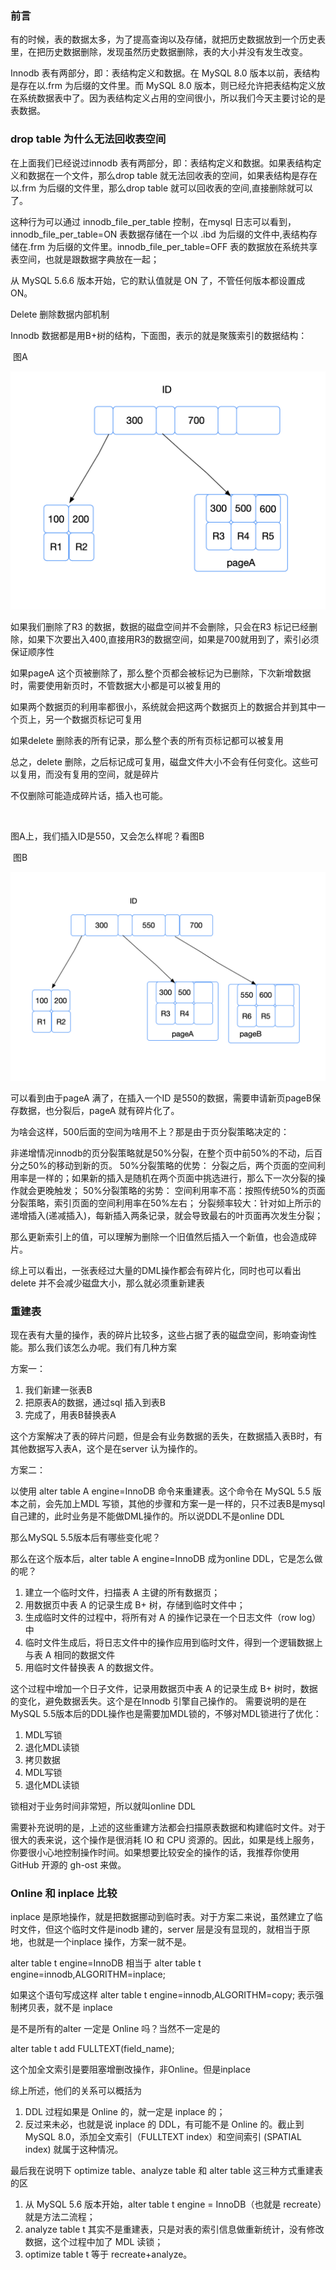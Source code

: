 ### 前言

有的时候，表的数据太多，为了提高查询以及存储，就把历史数据放到一个历史表里，在把历史数据删除，发现虽然历史数据删除，表的大小并没有发生改变。

Innodb 表有两部分，即：表结构定义和数据。在 MySQL 8.0 版本以前，表结构是存在以.frm 为后缀的文件里。而 MySQL 8.0 版本，则已经允许把表结构定义放在系统数据表中了。因为表结构定义占用的空间很小，所以我们今天主要讨论的是表数据。

### drop table 为什么无法回收表空间

在上面我们已经说过innodb 表有两部分，即：表结构定义和数据。如果表结构定义和数据在一个文件，那么drop table 就无法回收表的空间，如果表结构是存在以.frm 为后缀的文件里，那么drop table 就可以回收表的空间,直接删除就可以了。

这种行为可以通过 innodb_file_per_table 控制，在mysql 日志可以看到， innodb_file_per_table=ON 表数据存储在一个以 .ibd 为后缀的文件中,表结构存储在.frm 为后缀的文件里。innodb_file_per_table=OFF 表的数据放在系统共享表空间，也就是跟数据字典放在一起；

从 MySQL 5.6.6 版本开始，它的默认值就是 ON 了，不管任何版本都设置成ON。

Delete 删除数据内部机制

Innodb 数据都是用B+树的结构，下面图，表示的就是聚簇索引的数据结构：

​												图A

<img src="../images/btree1.png" alt="image-20240310162216630" style="zoom:50%;" />

如果我们删除了R3 的数据，数据的磁盘空间并不会删除，只会在R3 标记已经删除，如果下次要出入400,直接用R3的数据空间，如果是700就用到了，索引必须保证顺序性

如果pageA 这个页被删除了，那么整个页都会被标记为已删除，下次新增数据时，需要使用新页时，不管数据大小都是可以被复用的

如果两个数据页的利用率都很小，系统就会把这两个数据页上的数据合并到其中一个页上，另一个数据页标记可复用

如果delete 删除表的所有记录，那么整个表的所有页标记都可以被复用

总之，delete 删除，之后标记成可复用，磁盘文件大小不会有任何变化。这些可以复用，而没有复用的空间，就是碎片

不仅删除可能造成碎片话，插入也可能。

​								   

图A上，我们插入ID是550，又会怎么样呢？看图B

​										图B

<img src="../images/btree2.png" alt="image-20240310165102127" style="zoom:50%;" />

可以看到由于pageA 满了，在插入一个ID 是550的数据，需要申请新页pageB保存数据，也分裂后，pageA 就有碎片化了。

为啥会这样，500后面的空间为啥用不上？那是由于页分裂策略决定的：

非递增情况innodb的页分裂策略就是50%分裂，在整个页中前50%的不动，后百分之50%的移动到新的页。 50%分裂策略的优势： 分裂之后，两个页面的空间利用率是一样的；如果新的插入是随机在两个页面中挑选进行，那么下一次分裂的操作就会更晚触发； 50%分裂策略的劣势： 空间利用率不高：按照传统50%的页面分裂策略，索引页面的空间利用率在50%左右； 分裂频率较大：针对如上所示的递增插入(递减插入)，每新插入两条记录，就会导致最右的叶页面再次发生分裂；

那么更新索引上的值，可以理解为删除一个旧值然后插入一个新值，也会造成碎片。

综上可以看出，一张表经过大量的DML操作都会有碎片化，同时也可以看出delete 并不会减少磁盘大小，那么就必须重新建表

### 重建表

现在表有大量的操作，表的碎片比较多，这些占据了表的磁盘空间，影响查询性能。那么我们该怎么办呢。我们有几种方案

方案一：

1. 我们新建一张表B
2. 把原表A的数据，通过sql 插入到表B
3. 完成了，用表B替换表A

这个方案解决了表的碎片问题，但是会有业务数据的丢失，在数据插入表B时，有其他数据写入表A，这个是在server 认为操作的。

方案二：

以使用 alter table A engine=InnoDB 命令来重建表。这个命令在 MySQL 5.5 版本之前，会先加上MDL 写锁，其他的步骤和方案一是一样的，只不过表B是mysql 自己建的，此时业务是不能做DML操作的。所以说DDL不是online DDL

那么MySQL 5.5版本后有哪些变化呢？

那么在这个版本后，alter table A engine=InnoDB 成为online DDL，它是怎么做的呢？

1. 建立一个临时文件，扫描表 A 主键的所有数据页；
2. 用数据页中表 A 的记录生成 B+ 树，存储到临时文件中；
3. 生成临时文件的过程中，将所有对 A 的操作记录在一个日志文件（row log）中
4. 临时文件生成后，将日志文件中的操作应用到临时文件，得到一个逻辑数据上与表 A 相同的数据文件
5. 用临时文件替换表 A 的数据文件。

这个过程中增加一个日子文件，记录用数据页中表 A 的记录生成 B+ 树时，数据的变化，避免数据丢失。这个是在Innodb 引擎自己操作的。
需要说明的是在MySQL 5.5版本后的DDL操作也是需要加MDL锁的，不够对MDL锁进行了优化：

1. MDL写锁
2. 退化MDL读锁
3. 拷贝数据
4. MDL写锁
5. 退化MDL读锁

锁相对于业务时间非常短，所以就叫online DDL

需要补充说明的是，上述的这些重建方法都会扫描原表数据和构建临时文件。对于很大的表来说，这个操作是很消耗 IO 和 CPU 资源的。因此，如果是线上服务，你要很小心地控制操作时间。如果想要比较安全的操作的话，我推荐你使用 GitHub 开源的 gh-ost 来做。

### Online 和 inplace 比较

inplace 是原地操作，就是把数据挪动到临时表。对于方案二来说，虽然建立了临时文件，但这个临时文件是inodb 建的，server 层是没有显现的，就相当于原地，也就是一个inplace 操作，方案一就不是。

alter table t engine=InnoDB 相当于   alter table t engine=innodb,ALGORITHM=inplace;

如果这个语句写成这样 alter table t engine=innodb,ALGORITHM=copy; 表示强制拷贝表，就不是 inplace

是不是所有的alter 一定是 Online 吗？当然不一定是的

alter table t add FULLTEXT(field_name); 

这个加全文索引是要阻塞增删改操作，非Online。但是inplace

综上所述，他们的关系可以概括为

1. DDL 过程如果是 Online 的，就一定是 inplace 的；
2. 反过来未必，也就是说 inplace 的 DDL，有可能不是 Online 的。截止到 MySQL 8.0，添加全文索引（FULLTEXT index）和空间索引 (SPATIAL index) 就属于这种情况。

最后我在说明下 optimize table、analyze table 和 alter table 这三种方式重建表的区

1. 从 MySQL 5.6 版本开始，alter table t engine = InnoDB（也就是 recreate）就是方法二流程；
2. analyze table t 其实不是重建表，只是对表的索引信息做重新统计，没有修改数据，这个过程中加了 MDL 读锁；
3. optimize table t 等于 recreate+analyze。